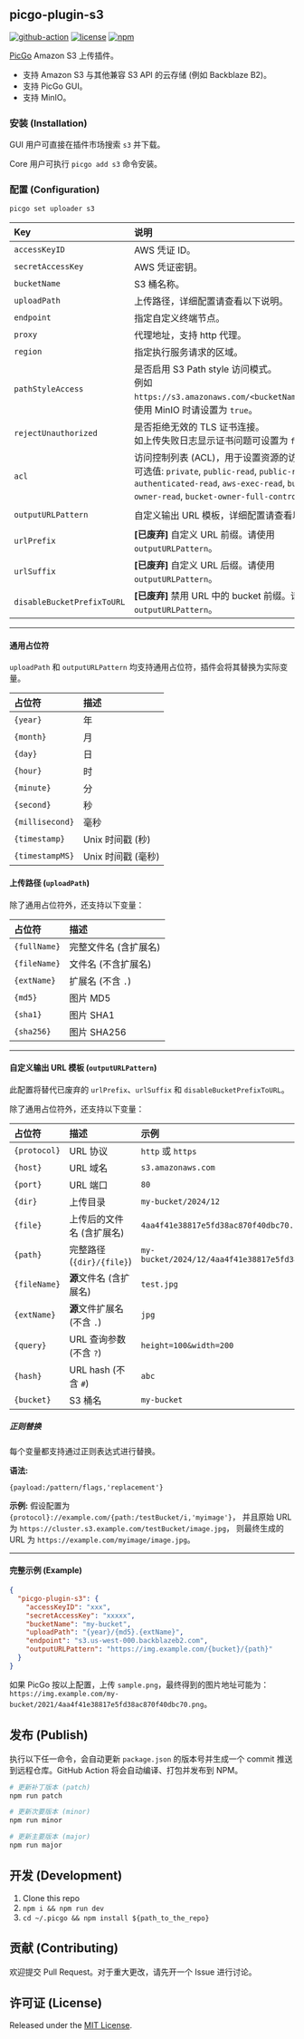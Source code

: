 ## picgo-plugin-s3

[![github-action](https://github.com/wayjam/picgo-plugin-s3/workflows/publish/badge.svg)](https://github.com/wayjam/picgo-plugin-s3/actions/workflows/publish.yaml)
[![license](https://img.shields.io/github/license/wayjam/picgo-plugin-s3)](https://github.com/wayjam/picgo-plugin-s3/blob/main/LICENSE)
[![npm](https://img.shields.io/npm/v/picgo-plugin-s3?style=flat)](https://www.npmjs.com/package/picgo-plugin-s3)

[PicGo](https://github.com/PicGo/PicGo-Core) Amazon S3 上传插件。

- 支持 Amazon S3 与其他兼容 S3 API 的云存储 (例如 Backblaze B2)。
- 支持 PicGo GUI。
- 支持 MinIO。

### 安装 (Installation)

GUI 用户可直接在插件市场搜索 `s3` 并下载。

Core 用户可执行 `picgo add s3` 命令安装。

### 配置 (Configuration)

```sh
picgo set uploader s3
```

| Key | 说明 | 示例 |
| :--- | :--- | :--- |
| `accessKeyID` | AWS 凭证 ID。 | |
| `secretAccessKey` | AWS 凭证密钥。 | |
| `bucketName` | S3 桶名称。 | `gallery` |
| `uploadPath` | 上传路径，详细配置请查看以下说明。 | `{year}/{month}/{fullName}` |
| `endpoint` | 指定自定义终端节点。 | `s3.us-west-2.amazonaws.com` |
| `proxy` | 代理地址，支持 http 代理。 | `http://127.0.0.1:1080` |
| `region` | 指定执行服务请求的区域。 | `us-west-1` |
| `pathStyleAccess` | 是否启用 S3 Path style 访问模式。<br>例如 `https://s3.amazonaws.com/<bucketName>/<key>`。<br>使用 MinIO 时请设置为 `true`。 | 默认为 `false` |
| `rejectUnauthorized`| 是否拒绝无效的 TLS 证书连接。<br>如上传失败日志显示证书问题可设置为 `false`。 | 默认为 `true` |
| `acl` | 访问控制列表 (ACL)，用于设置资源的访问策略。<br>可选值: `private`, `public-read`, `public-read-write`, `authenticated-read`, `aws-exec-read`, `bucket-owner-read`, `bucket-owner-full-control`。 | 默认为 `public-read` |
| `outputURLPattern` | 自定义输出 URL 模板，详细配置请查看以下说明。 | `{protocol}://{host}:{port}/{path}` |
| `urlPrefix` | **[已废弃]** 自定义 URL 前缀。请使用 `outputURLPattern`。 | `https://img.example.com/my-blog/` |
| `urlSuffix` | **[已废弃]** 自定义 URL 后缀。请使用 `outputURLPattern`。 | `?oxx=xxx` |
| `disableBucketPrefixToURL` | **[已废弃]** 禁用 URL 中的 bucket 前缀。请使用 `outputURLPattern`。 | 默认为 `false` |

---

#### 通用占位符

`uploadPath` 和 `outputURLPattern` 均支持通用占位符，插件会将其替换为实际变量。

| 占位符 | 描述 |
| :--- | :--- |
| `{year}` | 年 |
| `{month}` | 月 |
| `{day}` | 日 |
| `{hour}` | 时 |
| `{minute}` | 分 |
| `{second}` | 秒 |
| `{millisecond}` | 毫秒 |
| `{timestamp}` | Unix 时间戳 (秒) |
| `{timestampMS}` | Unix 时间戳 (毫秒) |

#### 上传路径 (`uploadPath`)

除了通用占位符外，还支持以下变量：

| 占位符 | 描述 |
| :--- | :--- |
| `{fullName}` | 完整文件名 (含扩展名) |
| `{fileName}` | 文件名 (不含扩展名) |
| `{extName}` | 扩展名 (不含 `.`) |
| `{md5}` | 图片 MD5 |
| `{sha1}` | 图片 SHA1 |
| `{sha256}` | 图片 SHA256 |

---

#### 自定义输出 URL 模板 (`outputURLPattern`)

此配置将替代已废弃的 `urlPrefix`、`urlSuffix` 和 `disableBucketPrefixToURL`。

除了通用占位符外，还支持以下变量：

| 占位符 | 描述 | 示例 |
| :--- | :--- | :--- |
| `{protocol}` | URL 协议 | `http` 或 `https` |
| `{host}` | URL 域名 | `s3.amazonaws.com` |
| `{port}` | URL 端口 | `80` |
| `{dir}` | 上传目录 | `my-bucket/2024/12` |
| `{file}` | 上传后的文件名 (含扩展名) | `4aa4f41e38817e5fd38ac870f40dbc70.jpg` |
| `{path}` | 完整路径 (`{dir}/{file}`) | `my-bucket/2024/12/4aa4f41e38817e5fd38ac870f40dbc70.jpg` |
| `{fileName}` | **源**文件名 (含扩展名) | `test.jpg` |
| `{extName}` | **源**文件扩展名 (不含 `.`) | `jpg` |
| `{query}` | URL 查询参数 (不含 `?`) | `height=100&width=200` |
| `{hash}` | URL hash (不含 `#`) | `abc` |
| `{bucket}` | S3 桶名 | `my-bucket` |

##### 正则替换

每个变量都支持通过正则表达式进行替换。

**语法:**
```
{payload:/pattern/flags,'replacement'}
```

**示例:**
假设配置为 `{protocol}://example.com/{path:/testBucket/i,'myimage'}`，
并且原始 URL 为 `https://cluster.s3.example.com/testBucket/image.jpg`，
则最终生成的 URL 为 `https://example.com/myimage/image.jpg`。

---

#### 完整示例 (Example)

```json
{
  "picgo-plugin-s3": {
    "accessKeyID": "xxx",
    "secretAccessKey": "xxxxx",
    "bucketName": "my-bucket",
    "uploadPath": "{year}/{md5}.{extName}",
    "endpoint": "s3.us-west-000.backblazeb2.com",
    "outputURLPattern": "https://img.example.com/{bucket}/{path}"
  }
}
```
如果 PicGo 按以上配置，上传 `sample.png`，最终得到的图片地址可能为：`https://img.example.com/my-bucket/2021/4aa4f41e38817e5fd38ac870f40dbc70.png`。

## 发布 (Publish)

执行以下任一命令，会自动更新 `package.json` 的版本号并生成一个 commit 推送到远程仓库。GitHub Action 将会自动编译、打包并发布到 NPM。

```sh
# 更新补丁版本 (patch)
npm run patch

# 更新次要版本 (minor)
npm run minor

# 更新主要版本 (major)
npm run major
```

## 开发 (Development)

1. Clone this repo
2. `npm i && npm run dev`
3. `cd ~/.picgo && npm install ${path_to_the_repo}`

## 贡献 (Contributing)

欢迎提交 Pull Request。对于重大更改，请先开一个 Issue 进行讨论。

## 许可证 (License)

Released under the [MIT License](https://github.com/wayjam/picgo-plugin-s3/blob/main/LICENSE).